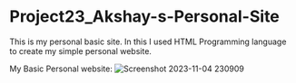 # Project23_Akshay-s-Personal-Site
This is my personal basic site.
In this I used HTML Programming language to create my simple personal website.

My Basic Personal website:
![Screenshot 2023-11-04 230909](https://github.com/Akshay-Chaudhari/Project23_Akshay-s-Personal-Site/assets/140952061/5b2c5bed-3ffa-45c3-a8eb-3374551f63aa)

